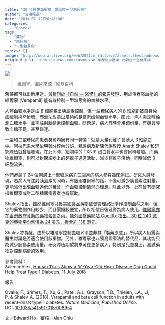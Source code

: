 ```yaml
---
title: "30 年歷史血壓藥　或助控一型糖尿病"
author: "立場報道"
date: "2018-07-12T20:48:00"
categories:
  - "Cosmos"
tags:
  - "藥物"
  - "糖尿病"
  - "一型糖尿病"
topics: []
image: "http://web.archive.org/web/2021im_/https://assets.thestandnews.com/media/photos/40mg-14_zYe1l.png"
original_url: "thestandnews.com/cosmos/30-年歷史血壓藥-或助控一型糖尿病"
---
```

![](http://web.archive.org/web/2021im_/https://assets.thestandnews.com/media/photos/40mg-14_zYe1l.png)
> 維爾寧，圖片來源：維基百科

舊藥都可找出新用途。[最新刊於《自然 — 醫學》的報告發現](http://web.archive.org/web/20211229132148/https://www.nature.com/articles/s41591-018-0089-4)，用於治療高血壓的維爾寧 (Verapamil) 能有效控制一型糖尿病的血糖水平。

人體血糖水平是由 β 細胞釋出胰島素控制，但一型糖尿病人的 β 細胞卻被自身免疫控制排斥破壞，而無法製造出足夠的胰島素控制血糖水平。因此，病人需定時檢測血糖水平，並需注射胰島素控制血糖。問題是，病人有時會用錯份量，有機會導致血糖不足，甚至昏迷。

一型和二型糖尿病患者身體均擁有同一特徵：就是大量鈣離子會湧入 β 細胞之中。阿拉巴馬大學伯明翰分校內分泌、糖尿病及新陳代謝教授 Anath Shalev 和研究隊伍就曾經發現，在此同時，細胞中的 TXNIP 蛋白質水平也會同時增加。而藥物維爾寧，則可以封閉細胞上的鈣離子通道活動，減少鈣離子活動，同時減低 β 細胞流失。

他們邀請了 24 位剛患上一型糖尿病約三個月的病人參與臨床測試。研究人員發現，若病人有注射胰島素的同時，有服用維爾寧的話，不僅可減少胰島素注射量，更能減低出現血糖過低的機會，而血糖控制情況亦理想。除此以外，此前曾有研究指維爾寧或對二型糖尿病患者也有幫助。

Shalev 指出，雖然維爾寧只獲美國食品藥物監督管理局批準作控制血壓之用，但它的藥物副作用較少，而且價錢較便宜，所以相信日後可廣為病人使用。[維爾寧亦在香港政府資助的藥物名冊之內](http://web.archive.org/web/20211229132148/http://www.ha.org.hk/hadf/Portals/0/Docs/HADF_List/External%20list%2020180414/2%20%20%20CARDIOVASCULAR%20SYSTEM.pdf)。[據外國醫藥網站 GoodRx 指出，30 粒 240 微克的藥物平均售價為 24 美元，折合約 188 港元](http://web.archive.org/web/20211229132148/https://www.goodrx.com/verapamil?drug-name=verapamil)。

Shalev 亦提醒，由於以維爾寧控制血糖水平並非其「製藥原意」，所以病人仍需與醫生討論是否適合使用該藥物。另外，維爾寧也非胰島素療法的替代品，其功能只為減少胰島素使用量。研究隊伍期望將來可在更多病人，特別是兒童身上，測試藥物對控制病情的效用。 

參考資料：  
ScienceAlert, [Human Trials Show a 30-Year-Old Heart Disease Drug Could Help Treat Type 1 Diabetes](http://web.archive.org/web/20211229132148/https://www.sciencealert.com/this-30-year-old-heart-disease-drug-could-help-treat-type-1-diabetes-verapamil), 11 July 2018

報告：

Ovalle, F., Grimes, T., Xu, G., Patel, A.J., Grayson, T.B., Thielen, L.A., Li, P. & Shalev, A. (2018). Verapamil and beta cell function in adults with recent-onset type 1 diabetes. _Nature Medicine, Published Online_. DOI: [10.1038/s41591-018-0089-4](http://web.archive.org/web/20211229132148/https://www.nature.com/articles/s41591-018-0089-4)

文／Edward Ho、審核／Alan Chiu